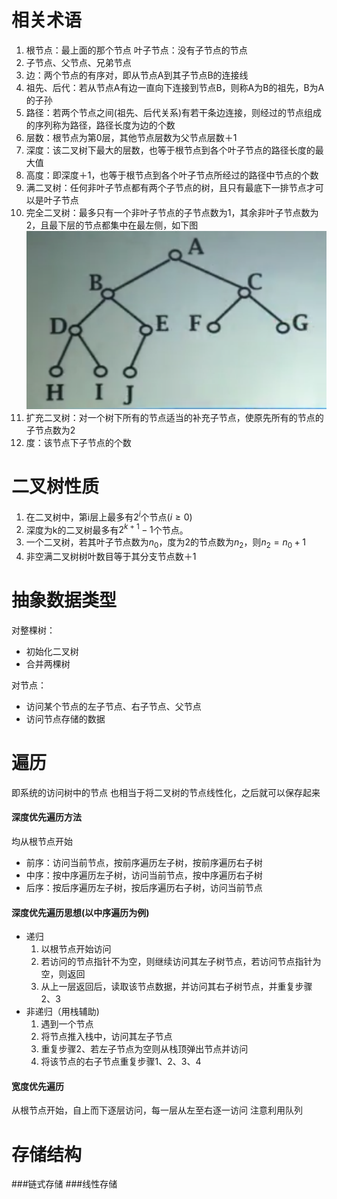 # 相关术语
1. 根节点：最上面的那个节点   叶子节点：没有子节点的节点
2. 子节点、父节点、兄弟节点
3. 边：两个节点的有序对，即从节点A到其子节点B的连接线
4. 祖先、后代：若从节点A有边一直向下连接到节点B，则称A为B的祖先，B为A的子孙
5. 路径：若两个节点之间(祖先、后代关系)有若干条边连接，则经过的节点组成的序列称为路径，路径长度为边的个数
6. 层数：根节点为第0层，其他节点层数为父节点层数＋1
7. 深度：该二叉树下最大的层数，也等于根节点到各个叶子节点的路径长度的最大值
8. 高度：即深度＋1，也等于根节点到各个叶子节点所经过的路径中节点的个数
9. 满二叉树：任何非叶子节点都有两个子节点的树，且只有最底下一排节点才可以是叶子节点
10. 完全二叉树：最多只有一个非叶子节点的子节点数为1，其余非叶子节点数为2，且最下层的节点都集中在最左侧，如下图
		![image](./imgs/1.png)
11. 扩充二叉树：对一个树下所有的节点适当的补充子节点，使原先所有的节点的子节点数为2
12. 度：该节点下子节点的个数

# 二叉树性质
1. 在二叉树中，第i层上最多有$2^i$个节点$(i \geq 0)$
2. 深度为k的二叉树最多有$2^{k+1} -1$个节点。
3. 一个二叉树，若其叶子节点数为$n_0$，度为2的节点数为$n_2$，则$n_2 = n_0 +1$
4. 非空满二叉树树叶数目等于其分支节点数＋1


# 抽象数据类型
对整棵树：

* 初始化二叉树
* 合并两棵树

对节点：
 
* 访问某个节点的左子节点、右子节点、父节点
* 访问节点存储的数据

# 遍历
即系统的访问树中的节点
也相当于将二叉树的节点线性化，之后就可以保存起来

#### 深度优先遍历方法
均从根节点开始

* 前序：访问当前节点，按前序遍历左子树，按前序遍历右子树
* 中序：按中序遍历左子树，访问当前节点，按中序遍历右子树
* 后序：按后序遍历左子树，按后序遍历右子树，访问当前节点

#### 深度优先遍历思想(以中序遍历为例)
* 递归
	1. 以根节点开始访问
	2. 若访问的节点指针不为空，则继续访问其左子树节点，若访问节点指针为空，则返回
	3. 从上一层返回后，读取该节点数据，并访问其右子树节点，并重复步骤2、3
* 非递归（用栈辅助)
	1. 遇到一个节点
	2. 将节点推入栈中，访问其左子节点
	3. 重复步骤2、若左子节点为空则从栈顶弹出节点并访问
	4. 将该节点的右子节点重复步骤1、2、3、4


#### 宽度优先遍历
从根节点开始，自上而下逐层访问，每一层从左至右逐一访问
注意利用队列

# 存储结构
###链式存储
###线性存储

